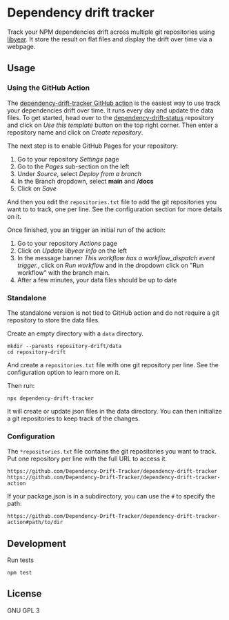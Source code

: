 # Dependency drift tracker

Track your NPM dependencies drift across multiple git repositories using [libyear][]. It store the result on flat files and display the drift over time via a webpage.

## Usage

### Using the GitHub Action

The [dependency-drift-tracker GitHub action][action] is the easiest way to use track your dependencies drift over time. It runs every day and update the data files.
To get started, head over to the [dependency-drift-status][template] repository and click on *Use this template* button on the top right corner. Then enter a repository name and click on *Create repository*.

The next step is to enable GitHub Pages for your repository:

1. Go to your repository *Settings* page
1. Go to the *Pages* sub-section on the left
1. Under *Source*, select *Deploy from a branch*
1. In the Branch dropdown, select **main** and **/docs**
1. Click on *Save*

And then you edit the `repositories.txt` file to add the git repositories you want to to track, one per line. See the configuration section for more details on it.

Once finished, you an trigger an initial run of the action:

1. Go to your repository *Actions* page
1. Click on *Update libyear info* on the left
1. In the message banner *This workflow has a workflow_dispatch event trigger.*, click on *Run workflow* and in the dropdown click on "Run workflow" with the branch main.
1. After a few minutes, your data files should be up to date

### Standalone

The standalone version is not tied to GitHub action and do not require a git repository to store the data files.

Create an empty directory with a `data` directory.

```shell
mkdir --parents repository-drift/data
cd repository-drift
```

And create a `repositories.txt` file with one git repository per line. See the configuration option to learn more on it.

Then run:

```shell
npx dependency-drift-tracker
```

It will create or update json files in the data directory. You can then initialize a git repositories to keep track of the changes.

### Configuration

The `*repositories.txt` file contains the git repositories you want to track. Put one repository per line with the full URL to access it.

    https://github.com/Dependency-Drift-Tracker/dependency-drift-tracker
    https://github.com/Dependency-Drift-Tracker/dependency-drift-tracker-action

If your package.json is in a subdirectory, you can use the `#` to specify the path:

    https://github.com/Dependency-Drift-Tracker/dependency-drift-tracker-action#path/to/dir

## Development

Run tests

```shell
npm test
```

## License

GNU GPL 3

[libyear]: https://libyear.com/
[action]: https://github.com/Dependency-Drift-Tracker/dependency-drift-tracker-action
[template]: https://github.com/Dependency-Drift-Tracker/dependency-drift-status
